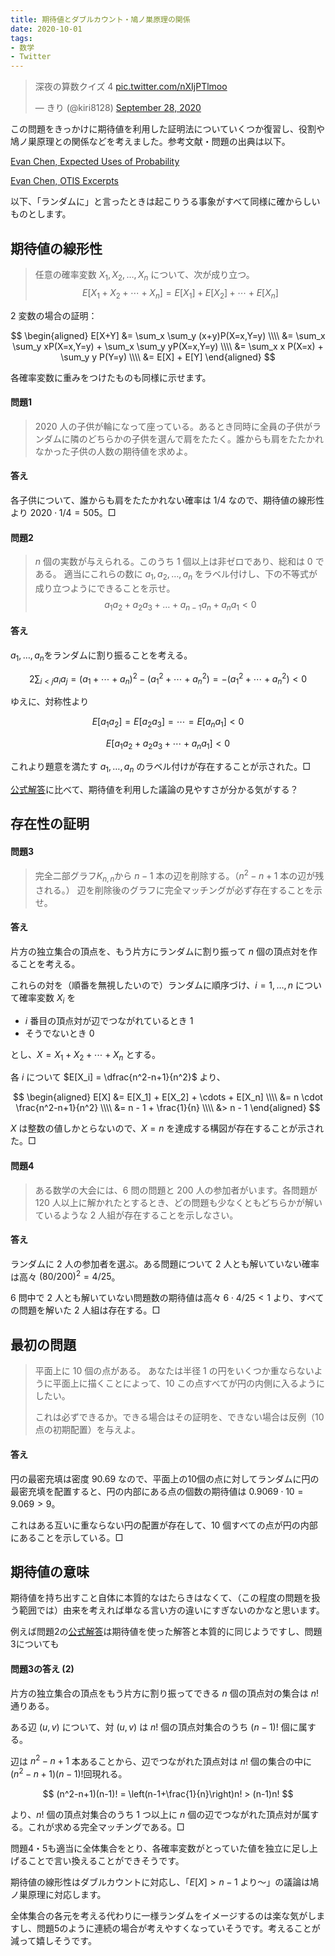 ```yaml
---
title: 期待値とダブルカウント・鳩ノ巣原理の関係
date: 2020-10-01
tags:
- 数学
- Twitter
---
```


<blockquote class="twitter-tweet"><p lang="ja" dir="ltr">深夜の算数クイズ 4 <a href="https://t.co/nXIjPTlmoo">pic.twitter.com/nXIjPTlmoo</a></p>&mdash; きり (@kiri8128) <a href="https://twitter.com/kiri8128/status/1310646464326987776?ref_src=twsrc%5Etfw">September 28, 2020</a></blockquote> <script async src="https://platform.twitter.com/widgets.js" charset="utf-8"></script>

この問題をきっかけに期待値を利用した証明法についていくつか復習し、役割や鳩ノ巣原理との関係などを考えました。参考文献・問題の出典は以下。

[Evan Chen, Expected Uses of Probability](https://web.evanchen.cc/textbooks/OTIS-Excerpts.pdf)

[Evan Chen, OTIS Excerpts](https://web.evanchen.cc/textbooks/OTIS-Excerpts.pdf)

以下、「ランダムに」と言ったときは起こりうる事象がすべて同様に確からしいものとします。

## 期待値の線形性


> 任意の確率変数 $X_1,X_2,\ldots,X_n$ について、次が成り立つ。
> $$ E[X_1 + X_2 + \cdots + X_n] = E[X_1] + E[X_2] + \cdots + E[X_n] $$

$2$ 変数の場合の証明：

$$
\begin{aligned}
E[X+Y] &= \sum_x \sum_y (x+y)P(X=x,Y=y) \\\\ 
       &= \sum_x \sum_y xP(X=x,Y=y) + \sum_x \sum_y yP(X=x,Y=y) \\\\ 
       &= \sum_x x P(X=x) + \sum_y y P(Y=y) \\\\ 
       &= E[X] + E[Y]
\end{aligned}
$$

各確率変数に重みをつけたものも同様に示せます。

#### 問題1

> $2020$ 人の子供が輪になって座っている。あるとき同時に全員の子供がランダムに隣のどちらかの子供を選んで肩をたたく。誰からも肩をたたかれなかった子供の人数の期待値を求めよ。

#### 答え

各子供について、誰からも肩をたたかれない確率は $1/4$ なので、期待値の線形性より $2020 \cdot 1/4 = 505$。$\Box$

#### 問題2

> $n$ 個の実数が与えられる。このうち $1$ 個以上は非ゼロであり、総和は $0$ である。
> 適当にこれらの数に $a_1,a_2,\ldots,a_n$ をラベル付けし、下の不等式が成り立つようにできることを示せ。
> $$ a_1a_2 + a_2a_3 + \ldots + a_{n-1}a_n + a_na_1 < 0 $$

#### 答え

$a_1,\ldots,a_n$をランダムに割り振ることを考える。

$$ 2\sum_{i < j} a_ia_j = (a_1 + \cdots + a_n)^2 - (a_1^2 + \cdots + a_n^2) = - (a_1^2 + \cdots + a_n^2) < 0 $$

ゆえに、対称性より

$$ E[a_1a_2] = E[a_2a_3] = \cdots = E[a_na_1] < 0 $$

$$ E[a_1a_2 + a_2a_3 + \cdots + a_na_1] < 0 $$

これより題意を満たす $a_1,\ldots,a_n$ のラベル付けが存在することが示された。$\Box$

[公式解答](http://www.bamo.org/attachments/bamo2004examsol.pdf#page=4)に比べて、期待値を利用した議論の見やすさが分かる気がする？

## 存在性の証明

#### 問題3

> 完全二部グラフ$K_{n,n}$から $n-1$ 本の辺を削除する。（$n^2-n+1$ 本の辺が残される。）
> 辺を削除後のグラフに完全マッチングが必ず存在することを示せ。

#### 答え

片方の独立集合の頂点を、もう片方にランダムに割り振って $n$ 個の頂点対を作ることを考える。

これらの対を（順番を無視したいので）ランダムに順序づけ、$i=1,\ldots,n$ について確率変数 $X_i$ を

* $i$ 番目の頂点対が辺でつながれているとき $1$
* そうでないとき $0$

とし、$X = X_1 + X_2 + \cdots + X_n$ とする。

各 $i$ について $E[X_i] = \dfrac{n^2-n+1}{n^2}$ より、

$$
\begin{aligned}
E[X] &= E[X_1] + E[X_2] + \cdots + E[X_n] \\\\ 
     &= n \cdot \frac{n^2-n+1}{n^2} \\\\ 
     &= n - 1 + \frac{1}{n} \\\\ 
     &> n - 1
\end{aligned}
$$

$X$ は整数の値しかとらないので、$X=n$ を達成する構図が存在することが示された。$\Box$

#### 問題4

> ある数学の大会には、6 問の問題と 200 人の参加者がいます。各問題が 120 人以上に解かれたとするとき、どの問題も少なくともどちらかが解いているような 2 人組が存在することを示しなさい。

#### 答え

ランダムに $2$ 人の参加者を選ぶ。ある問題について $2$ 人とも解いていない確率は高々 $(80/200)^2 = 4/25$。

$6$ 問中で $2$ 人とも解いていない問題数の期待値は高々 $6 \cdot 4/25 < 1$ より、すべての問題を解いた $2$ 人組は存在する。$\Box$

## 最初の問題

> 平面上に $10$ 個の点がある。
> あなたは半径 $1$ の円をいくつか重ならないように平面上に描くことによって、$10$ この点すべてが円の内側に入るようにしたい。
>
> これは必ずできるか。できる場合はその証明を、できない場合は反例（$10$ 点の初期配置）を与えよ。

#### 答え

円の最密充填は密度 $90.69%$ なので、平面上の10個の点に対してランダムに円の最密充填を配置すると、円の内部にある点の個数の期待値は $0.9069 \cdot 10 = 9.069 > 9$。

これはある互いに重ならない円の配置が存在して、$10$ 個すべての点が円の内部にあることを示している。$\Box$

## 期待値の意味

期待値を持ち出すこと自体に本質的なはたらきはなくて、（この程度の問題を扱う範囲では）由来を考えれば単なる言い方の違いにすぎないのかなと思います。

例えば問題2の[公式解答](http://www.bamo.org/attachments/bamo2004examsol.pdf#page=4)は期待値を使った解答と本質的に同じようですし、問題3についても

#### 問題3の答え (2)

片方の独立集合の頂点をもう片方に割り振ってできる $n$ 個の頂点対の集合は $n!$ 通りある。

ある辺 $(u, v)$ について、対 $(u, v)$ は $n!$ 個の頂点対集合のうち $(n-1)!$ 個に属する。

辺は $n^2 - n + 1$ 本あることから、辺でつながれた頂点対は $n!$ 個の集合の中に $(n^2-n+1)(n-1)!$回現れる。

$$ (n^2-n+1)(n-1)! = \left(n-1+\frac{1}{n}\right)n! > (n-1)n! $$

より、$n!$ 個の頂点対集合のうち $1$ つ以上に $n$ 個の辺でつながれた頂点対が属する。これが求める完全マッチングである。$\Box$

問題4・5も適当に全体集合をとり、各確率変数がとっていた値を独立に足し上げることで言い換えることができそうです。

期待値の線形性はダブルカウントに対応し、「$E[X] > n-1$ より～」の議論は鳩ノ巣原理に対応します。

全体集合の各元を考える代わりに一様ランダムをイメージするのは楽な気がしますし、問題5のように連続の場合が考えやすくなっていそうです。考えることが減って嬉しそうです。
